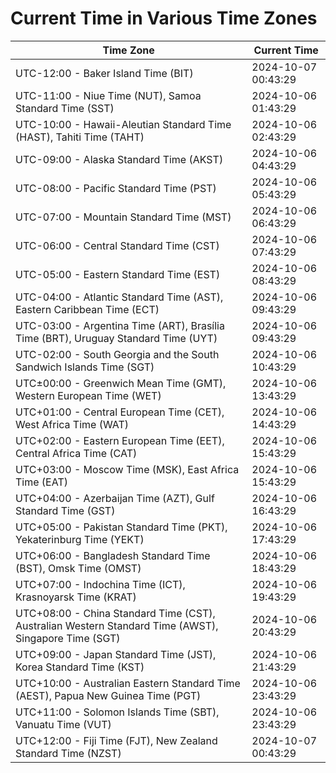 # Current Time in Various Time Zones

| Time Zone | Current Time |
|-----------|--------------|
| UTC-12:00 - Baker Island Time (BIT) | 2024-10-07 00:43:29 |
| UTC-11:00 - Niue Time (NUT), Samoa Standard Time (SST) | 2024-10-06 01:43:29 |
| UTC-10:00 - Hawaii-Aleutian Standard Time (HAST), Tahiti Time (TAHT) | 2024-10-06 02:43:29 |
| UTC-09:00 - Alaska Standard Time (AKST) | 2024-10-06 04:43:29 |
| UTC-08:00 - Pacific Standard Time (PST) | 2024-10-06 05:43:29 |
| UTC-07:00 - Mountain Standard Time (MST) | 2024-10-06 06:43:29 |
| UTC-06:00 - Central Standard Time (CST) | 2024-10-06 07:43:29 |
| UTC-05:00 - Eastern Standard Time (EST) | 2024-10-06 08:43:29 |
| UTC-04:00 - Atlantic Standard Time (AST), Eastern Caribbean Time (ECT) | 2024-10-06 09:43:29 |
| UTC-03:00 - Argentina Time (ART), Brasília Time (BRT), Uruguay Standard Time (UYT) | 2024-10-06 09:43:29 |
| UTC-02:00 - South Georgia and the South Sandwich Islands Time (SGT) | 2024-10-06 10:43:29 |
| UTC±00:00 - Greenwich Mean Time (GMT), Western European Time (WET) | 2024-10-06 13:43:29 |
| UTC+01:00 - Central European Time (CET), West Africa Time (WAT) | 2024-10-06 14:43:29 |
| UTC+02:00 - Eastern European Time (EET), Central Africa Time (CAT) | 2024-10-06 15:43:29 |
| UTC+03:00 - Moscow Time (MSK), East Africa Time (EAT) | 2024-10-06 15:43:29 |
| UTC+04:00 - Azerbaijan Time (AZT), Gulf Standard Time (GST) | 2024-10-06 16:43:29 |
| UTC+05:00 - Pakistan Standard Time (PKT), Yekaterinburg Time (YEKT) | 2024-10-06 17:43:29 |
| UTC+06:00 - Bangladesh Standard Time (BST), Omsk Time (OMST) | 2024-10-06 18:43:29 |
| UTC+07:00 - Indochina Time (ICT), Krasnoyarsk Time (KRAT) | 2024-10-06 19:43:29 |
| UTC+08:00 - China Standard Time (CST), Australian Western Standard Time (AWST), Singapore Time (SGT) | 2024-10-06 20:43:29 |
| UTC+09:00 - Japan Standard Time (JST), Korea Standard Time (KST) | 2024-10-06 21:43:29 |
| UTC+10:00 - Australian Eastern Standard Time (AEST), Papua New Guinea Time (PGT) | 2024-10-06 23:43:29 |
| UTC+11:00 - Solomon Islands Time (SBT), Vanuatu Time (VUT) | 2024-10-06 23:43:29 |
| UTC+12:00 - Fiji Time (FJT), New Zealand Standard Time (NZST) | 2024-10-07 00:43:29 |
